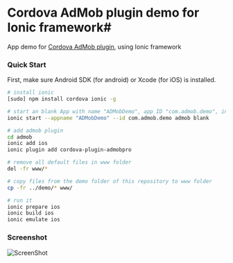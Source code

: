 # Cordova AdMob plugin demo for Ionic framework#

App demo for [Cordova AdMob plugin](https://github.com/floatinghotpot/cordova-admob-pro/), using Ionic framework

### Quick Start ###

First, make sure Android SDK (for android) or Xcode (for iOS) is installed.

```bash
# install ionic
[sudo] npm install cordova ionic -g

# start an blank App with name "ADMobDemo", app ID "com.admob.demo", in folder "admob"
ionic start --appname "ADMobDemo" --id com.admob.demo admob blank

# add admob plugin
cd admob
ionic add ios
ionic plugin add cordova-plugin-admobpro

# remove all default files in www folder
del -fr www/*

# copy files from the demo folder of this repository to www folder
cp -fr ../demo/* www/

# run it
ionic prepare ios
ionic build ios
ionic emulate ios

```

### Screenshot ###

![ScreenShot](https://github.com/jaivehall/admob-ionic-demo/raw/master/screen.png)

